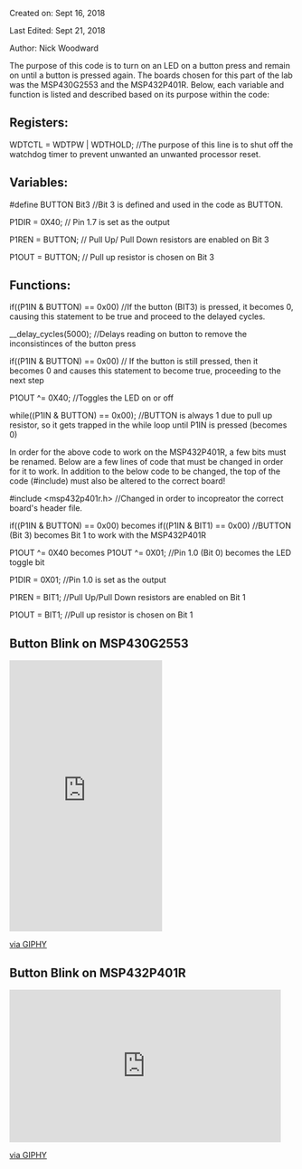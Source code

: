 
Created on: Sept 16, 2018 

Last Edited: Sept 21, 2018 

Author: Nick Woodward

The purpose of this code is to turn on an LED on a button press and remain on until a button is pressed again. The boards chosen for this part of the lab was the MSP430G2553 and the MSP432P401R. Below, each variable and function is listed and described based on its purpose within the code:

## Registers: 

WDTCTL = WDTPW | WDTHOLD; //The purpose of this line is to shut off the watchdog timer to prevent unwanted an unwanted processor reset.

## Variables:

#define BUTTON Bit3 //Bit 3 is defined and used in the code as BUTTON.

  P1DIR = 0X40; // Pin 1.7 is set as the output
  
  P1REN = BUTTON; // Pull Up/ Pull Down resistors are enabled on Bit 3
  
  P1OUT = BUTTON; // Pull up resistor is chosen on Bit 3
  
  
 ## Functions:

  if((P1IN & BUTTON) == 0x00) //If the button (BIT3) is pressed, it becomes 0, causing this statement to be true and proceed to the delayed cycles.
  
 
  __delay_cycles(5000); //Delays reading on button to remove the inconsistinces of the button press
  
  if((P1IN & BUTTON) == 0x00) // If the button is still pressed, then it becomes 0 and causes this statement to become true, proceeding to the next step
  
  P1OUT ^= 0X40; //Toggles the LED on or off
  
  while((P1IN & BUTTON) == 0x00); //BUTTON is always 1 due to pull up resistor, so it gets trapped in the while loop until P1IN is pressed (becomes 0)
 
 
 
In order for the above code to work on the MSP432P401R, a few bits must be renamed. Below are a few lines of code that must be changed in order for it to work. In addition to the below code to be changed, the top of the code (#include) must also be altered to the correct board!

#include <msp432p401r.h> //Changed in order to incopreator the correct board's header file.
 
if((P1IN & BUTTON) == 0x00) becomes if((P1IN & BIT1) == 0x00) //BUTTON (Bit 3) becomes Bit 1 to work with the MSP432P401R

P1OUT ^= 0X40 becomes P1OUT ^= 0X01; //Pin 1.0 (Bit 0) becomes the LED toggle bit

P1DIR = 0X01; //Pin 1.0 is set as the output

P1REN = BIT1; //Pull Up/Pull Down resistors are enabled on Bit 1

P1OUT = BIT1; //Pull up resistor is chosen on Bit 1

## Button Blink on MSP430G2553

<iframe src="https://giphy.com/embed/3E3EIWT1DnrnvMoDUp" width="270" height="480" frameBorder="0" class="giphy-embed" allowFullScreen></iframe><p><a href="https://giphy.com/gifs/3E3EIWT1DnrnvMoDUp">via GIPHY</a></p>

## Button Blink on MSP432P401R

<iframe src="https://giphy.com/embed/35P0pu0bGKYlY9jTGH" width="480" height="270" frameBorder="0" class="giphy-embed" allowFullScreen></iframe><p><a href="https://giphy.com/gifs/35P0pu0bGKYlY9jTGH">via GIPHY</a></p>


 

